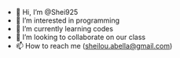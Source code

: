 - 👋 Hi, I’m @Shei925
- 👀 I’m interested in programming
- 🌱 I’m currently learning codes
- 💞️ I’m looking to collaborate on our class
- 📫 How to reach me (sheilou.abella@gmail.com)

<!---
Shei925/Shei925 is a ✨ special ✨ repository because its `README.md` (this file) appears on your GitHub profile.
You can click the Preview link to take a look at your changes.
--->
